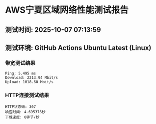 # AWS宁夏区域网络性能测试报告
## 测试时间: 2025-10-07 07:13:59
## 测试环境: GitHub Actions Ubuntu Latest (Linux)

### 带宽测试结果
```
Ping: 5.495 ms
Download: 2213.94 Mbit/s
Upload: 1018.60 Mbit/s
```

### HTTP连接测试结果
```
HTTP状态码: 307
响应时间: 4.695376秒
下载速度: 0字节/秒
```

